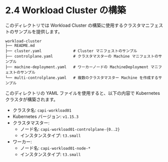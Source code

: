 # 2.4 Workload Cluster の構築

このディレクトリでは Workload Cluster の構築に使用するクラスタマニフェストのサンプルを提供します。

```
workload-cluster
├── README.md
├── cluster.yaml              # Cluster マニフェストのサンプル
├── controlplane.yaml         # クラスタマスターの Machine マニフェストのサンプル
├── machine-deployment.yaml   # ワーカーノードの MachineDeployment マニフェストのサンプル
└── multi-controlplane.yaml   # 複数のクラスタマスター Machine を作成するサンプル
```

このディレクトリの YAML ファイルを使用すると、以下の内容で Kubernetes クラスタが構築されます。

* クラスタ名: `capi-workload01`
* Kubernetes バージョン: `v1.15.3`
* クラスタマスター:
    * ノード名: `capi-workload01-controlplane-{0..2}`
    * インスタンスタイプ: `t3.small`
* ワーカー:
    * ノード名: `capi-workload01-node-*`
    * インスタンスタイプ: `t3.small`
